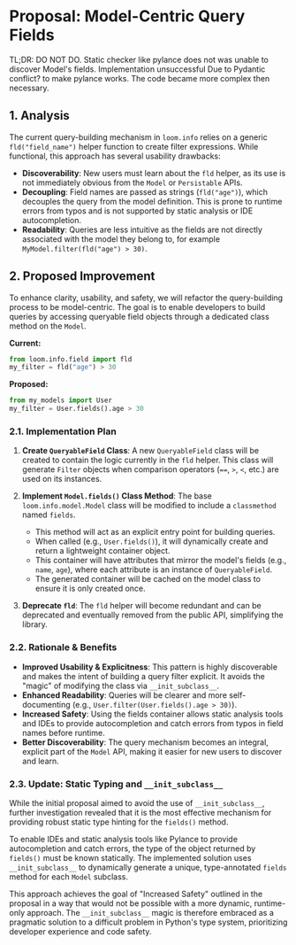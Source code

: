 # Proposal: Model-Centric Query Fields

TL;DR: DO NOT DO.  Static checker like pylance does not was unable to discover Model's fields. Implementation unsuccessful Due to Pydantic conflict? to make pylance works. The code became more complex then necessary.

## 1. Analysis

The current query-building mechanism in `loom.info` relies on a generic `fld("field_name")` helper function to create filter expressions. While functional, this approach has several usability drawbacks:

- **Discoverability**: New users must learn about the `fld` helper, as its use is not immediately obvious from the `Model` or `Persistable` APIs.
- **Decoupling**: Field names are passed as strings (`fld("age")`), which decouples the query from the model definition. This is prone to runtime errors from typos and is not supported by static analysis or IDE autocompletion.
- **Readability**: Queries are less intuitive as the fields are not directly associated with the model they belong to, for example `MyModel.filter(fld("age") > 30)`.

## 2. Proposed Improvement

To enhance clarity, usability, and safety, we will refactor the query-building process to be model-centric. The goal is to enable developers to build queries by accessing queryable field objects through a dedicated class method on the `Model`.

**Current:**
```python
from loom.info.field import fld
my_filter = fld("age") > 30
```

**Proposed:**
```python
from my_models import User
my_filter = User.fields().age > 30
```

### 2.1. Implementation Plan

1.  **Create `QueryableField` Class**: A new `QueryableField` class will be created to contain the logic currently in the `fld` helper. This class will generate `Filter` objects when comparison operators (`==`, `>`, `<`, etc.) are used on its instances.

2.  **Implement `Model.fields()` Class Method**: The base `loom.info.model.Model` class will be modified to include a `classmethod` named `fields`.
    - This method will act as an explicit entry point for building queries.
    - When called (e.g., `User.fields()`), it will dynamically create and return a lightweight container object.
    - This container will have attributes that mirror the model's fields (e.g., `name`, `age`), where each attribute is an instance of `QueryableField`.
    - The generated container will be cached on the model class to ensure it is only created once.

3.  **Deprecate `fld`**: The `fld` helper will become redundant and can be deprecated and eventually removed from the public API, simplifying the library.

### 2.2. Rationale & Benefits

- **Improved Usability & Explicitness**: This pattern is highly discoverable and makes the intent of building a query filter explicit. It avoids the "magic" of modifying the class via `__init_subclass__`.
- **Enhanced Readability**: Queries will be clearer and more self-documenting (e.g., `User.filter(User.fields().age > 30)`).
- **Increased Safety**: Using the fields container allows static analysis tools and IDEs to provide autocompletion and catch errors from typos in field names before runtime.
- **Better Discoverability**: The query mechanism becomes an integral, explicit part of the `Model` API, making it easier for new users to discover and learn.

### 2.3. Update: Static Typing and `__init_subclass__`

While the initial proposal aimed to avoid the use of `__init_subclass__`, further investigation revealed that it is the most effective mechanism for providing robust static type hinting for the `fields()` method.

To enable IDEs and static analysis tools like Pylance to provide autocompletion and catch errors, the type of the object returned by `fields()` must be known statically. The implemented solution uses `__init_subclass__` to dynamically generate a unique, type-annotated `fields` method for each `Model` subclass.

This approach achieves the goal of "Increased Safety" outlined in the proposal in a way that would not be possible with a more dynamic, runtime-only approach. The `__init_subclass__` magic is therefore embraced as a pragmatic solution to a difficult problem in Python's type system, prioritizing developer experience and code safety.
